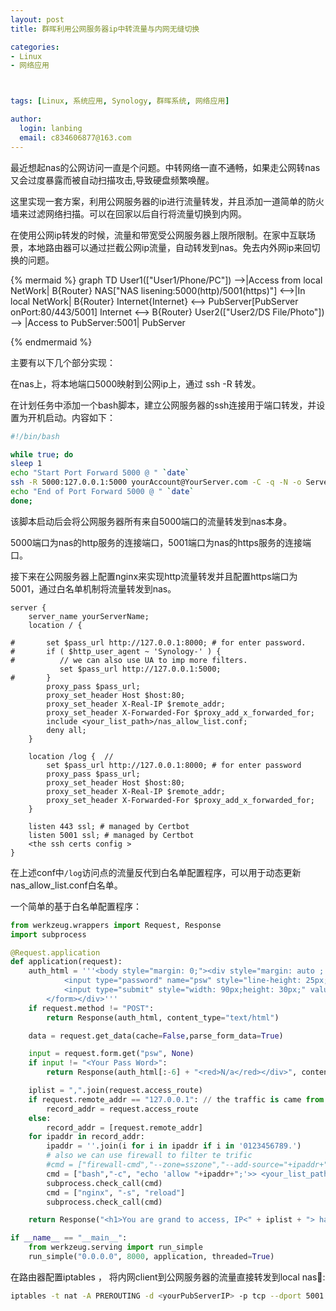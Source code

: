 ```yaml
---
layout: post
title: 群晖利用公网服务器ip中转流量与内网无缝切换

categories:
- Linux
- 网络应用



tags: [Linux, 系统应用, Synology, 群晖系统, 网络应用]

author:
  login: lanbing
  email: c834606877@163.com
---
```



最近想起nas的公网访问一直是个问题。中转网络一直不通畅，如果走公网转nas又会过度暴露而被自动扫描攻击,导致硬盘频繁唤醒。

这里实现一套方案，利用公网服务器的ip进行流量转发，并且添加一道简单的防火墙来过滤网络扫描。可以在回家以后自行将流量切换到内网。

在使用公网ip转发的时候，流量和带宽受公网服务器上限所限制。在家中互联场景，本地路由器可以通过拦截公网ip流量，自动转发到nas。免去内外网ip来回切换的问题。


{% mermaid %}
graph TD
  User1(["User1/Phone/PC"]) -->|Access from local NetWork| B{Router}
  NAS["NAS lisening:5000(http)/5001(https)"]  <-->|In local NetWork| B{Router}
  Internet{Internet} <--> PubServer[PubServer onPort:80/443/5001]
  Internet <--> B{Router}
  User2(["User2/DS File/Photo"]) --> |Access to PubServer:5001| PubServer

{% endmermaid %}





主要有以下几个部分实现：

在nas上，将本地端口5000映射到公网ip上，通过 ssh -R 转发。

在计划任务中添加一个bash脚本，建立公网服务器的ssh连接用于端口转发，并设置为开机启动。内容如下：

```bash
#!/bin/bash

while true; do
sleep 1
echo "Start Port Forward 5000 @ " `date`
ssh -R 5000:127.0.0.1:5000 yourAccount@YourServer.com -C -q -N -o ServerAliveInterval=60 -o ServerAliveCountMax=10
echo "End of Port Forward 5000 @ " `date`
done;
```

该脚本启动后会将公网服务器所有来自5000端口的流量转发到nas本身。

5000端口为nas的http服务的连接端口，5001端口为nas的https服务的连接端口。



接下来在公网服务器上配置nginx来实现http流量转发并且配置https端口为5001，通过白名单机制将流量转发到nas。

```nginx
server {
    server_name yourServerName;
    location / {

#       set $pass_url http://127.0.0.1:8000; # for enter password.
#       if ( $http_user_agent ~ 'Synology-' ) { 
#          // we can also use UA to imp more filters.
           set $pass_url http://127.0.0.1:5000;
#       }
        proxy_pass $pass_url;
        proxy_set_header Host $host:80;
        proxy_set_header X-Real-IP $remote_addr;
        proxy_set_header X-Forwarded-For $proxy_add_x_forwarded_for;
        include <your_list_path>/nas_allow_list.conf;
        deny all;
    }

    location /log {  // 
        set $pass_url http://127.0.0.1:8000; # for enter password
        proxy_pass $pass_url;
        proxy_set_header Host $host:80;
        proxy_set_header X-Real-IP $remote_addr;
        proxy_set_header X-Forwarded-For $proxy_add_x_forwarded_for;
    }

    listen 443 ssl; # managed by Certbot
    listen 5001 ssl; # managed by Certbot
    <the ssh certs config >
}

```

在上述conf中`/log`访问点的流量反代到白名单配置程序，可以用于动态更新 nas_allow_list.conf白名单。

一个简单的基于白名单配置程序：

```python
from werkzeug.wrappers import Request, Response
import subprocess

@Request.application
def application(request):
    auth_html = '''<body style="margin: 0;"><div style="margin: auto ; width: 100%; height:100%; border: 2px solid green; padding: 50px 0; text-align: center; "><form  method="POST">
            <input type="password" name="psw" style="line-height: 25px;" value="" required placehold="Enter Text..." />
            <input type="submit" style="width: 90px;height: 30px;" value="Submit" />
        </form></div>'''
    if request.method != "POST":
        return Response(auth_html, content_type="text/html")

    data = request.get_data(cache=False,parse_form_data=True)

    input = request.form.get("psw", None)
    if input != "<Your Pass Word>":
        return Response(auth_html[:-6] + "<red>N/a</red></div>", content_type="text/html")

    iplist = ",".join(request.access_route)
    if request.remote_addr == "127.0.0.1": // the traffic is came from nginx.
        record_addr = request.access_route
    else:
        record_addr = [request.remote_addr]
    for ipaddr in record_addr:
        ipaddr = ''.join(i for i in ipaddr if i in '0123456789.')
        # also we can use firewall to filter te trific
        #cmd = ["firewall-cmd","--zone=sszone","--add-source="+ipaddr+"/32"]
        cmd = ["bash","-c", "echo 'allow "+ipaddr+";'>> <your_list_path>/nas_allow_list.conf"]
        subprocess.check_call(cmd)
        cmd = ["nginx", "-s", "reload"]
        subprocess.check_call(cmd)

    return Response("<h1>You are grand to access, IP<" + iplist + "> has record.<h1>")

if __name__ == "__main__":
    from werkzeug.serving import run_simple
    run_simple("0.0.0.0", 8000, application, threaded=True)
```



在路由器配置iptables ， 将内网client到公网服务器的流量直接转发到local nas:

```bash
iptables -t nat -A PREROUTING -d <yourPubServerIP> -p tcp --dport 5001 -j DNAT --to-destination <yourLocalNasIP>:5001
```

